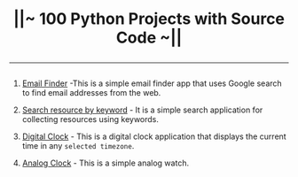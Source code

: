<h1 align="center"">
||~   100 Python Projects with Source Code  
~|| 

<hr>
</h1>




1.  [Email Finder](/docs/email_finder.md) -This is a simple email finder app that uses Google search to find email addresses from the web. 

2. [Search resource by keyword](/docs/search_link.md) - It is a simple search application for collecting resources using keywords. 

3.  [Digital Clock](/docs/digital_clock.md) - This is a digital clock application that displays the current time in any `selected timezone`.

4. [Analog Clock](/docs/analog_clock.md) -   This is a simple analog watch.
